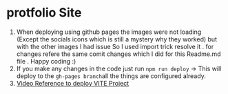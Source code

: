 # protfolio Site

1. When deploying using github pages the images were not loading (Except the socials icons which is still a mystery why they worked) but with the other images I had issue So I used import trick resolve it . for changes refere the same comit changes which I did for this Readme.md file . Happy coding :)
2. If you make any changes in the code just run `npm run deploy` -> This will deploy to the `gh-pages branch`all the things are configured already.
3. [Video Reference to deploy VITE Project](https://www.youtube.com/watch?v=hn1IkJk24ow)